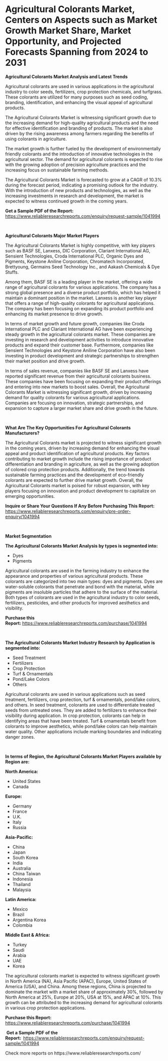 <p><h1>Agricultural Colorants Market, Centers on Aspects such as Market Growth Market Share, Market Opportunity, and Projected Forecasts Spanning from 2024 to 2031</h1></p><p><strong>Agricultural Colorants Market Analysis and Latest Trends</strong></p>
<p><p>Agricultural colorants are used in various applications in the agricultural industry to color seeds, fertilizers, crop protection chemicals, and turfgrass. These colorants are utilized for many purposes such as seed coding, branding, identification, and enhancing the visual appeal of agricultural products.</p><p>The Agricultural Colorants Market is witnessing significant growth due to the increasing demand for high-quality agricultural products and the need for effective identification and branding of products. The market is also driven by the rising awareness among farmers regarding the benefits of using colorants in agriculture.</p><p>The market growth is further fueled by the development of environmentally friendly colorants and the introduction of innovative technologies in the agricultural sector. The demand for agricultural colorants is expected to rise with the growing adoption of precision agriculture practices and the increasing focus on sustainable farming methods.</p><p>The Agricultural Colorants Market is forecasted to grow at a CAGR of 10.3% during the forecast period, indicating a promising outlook for the industry. With the introduction of new products and technologies, as well as the increasing investments in research and development, the market is expected to witness continued growth in the coming years.</p></p>
<p><strong>Get a Sample PDF of the Report:&nbsp;</strong> <a href="https://www.reliableresearchreports.com/enquiry/request-sample/1041994">https://www.reliableresearchreports.com/enquiry/request-sample/1041994</a></p>
<p>&nbsp;</p>
<p><strong>Agricultural Colorants Major Market Players</strong></p>
<p><p>The Agricultural Colorants Market is highly competitive, with key players such as BASF SE, Lanxess, DIC Corporation, Clariant International AG, Sensient Technologies, Croda International PLC, Organic Dyes and Pigments, Keystone Aniline Corporation, Chromatech Incorporated, Brettyoung, Germains Seed Technology Inc., and Aakash Chemicals & Dye Stuffs. </p><p>Among them, BASF SE is a leading player in the market, offering a wide range of agricultural colorants for various applications. The company has a strong global presence and a diverse product portfolio, which has helped it maintain a dominant position in the market. Lanxess is another key player that offers a range of high-quality colorants for agricultural applications. The company has been focusing on expanding its product portfolio and enhancing its market presence to drive growth.</p><p>In terms of market growth and future growth, companies like Croda International PLC and Clariant International AG have been experiencing steady growth in the agricultural colorants market. These companies are investing in research and development activities to introduce innovative products and expand their customer base. Furthermore, companies like Sensient Technologies and Keystone Aniline Corporation have also been investing in product development and strategic partnerships to strengthen their market position and drive growth.</p><p>In terms of sales revenue, companies like BASF SE and Lanxess have reported significant revenue from their agricultural colorants business. These companies have been focusing on expanding their product offerings and entering into new markets to boost sales. Overall, the Agricultural Colorants Market is witnessing significant growth, driven by increasing demand for quality colorants for various agricultural applications. Companies are focusing on innovation, strategic partnerships, and expansion to capture a larger market share and drive growth in the future.</p></p>
<p>&nbsp;</p>
<p><strong>What Are The Key Opportunities For Agricultural Colorants Manufacturers?</strong></p>
<p><p>The Agricultural Colorants market is projected to witness significant growth in the coming years, driven by increasing demand for enhancing the visual appeal and product identification of agricultural products. Key factors contributing to market growth include the rising importance of product differentiation and branding in agriculture, as well as the growing adoption of colored crop protection products. Additionally, the trend towards sustainable farming practices and the development of eco-friendly colorants are expected to further drive market growth. Overall, the Agricultural Colorants market is poised for robust expansion, with key players focusing on innovation and product development to capitalize on emerging opportunities.</p></p>
<p><strong>Inquire or Share Your Questions If Any Before Purchasing This Report:</strong> <a href="https://www.reliableresearchreports.com/enquiry/pre-order-enquiry/1041994">https://www.reliableresearchreports.com/enquiry/pre-order-enquiry/1041994</a></p>
<p>&nbsp;</p>
<p><strong>Market Segmentation</strong></p>
<p><strong>The Agricultural Colorants Market Analysis by types is segmented into:</strong></p>
<p><ul><li>Dyes</li><li>Pigments</li></ul></p>
<p><p>Agricultural colorants are used in the farming industry to enhance the appearance and properties of various agricultural products. These colorants are categorized into two main types: dyes and pigments. Dyes are water-soluble colorants that penetrate and bond with the material, while pigments are insoluble particles that adhere to the surface of the material. Both types of colorants are used in the agricultural industry to color seeds, fertilizers, pesticides, and other products for improved aesthetics and visibility.</p></p>
<p><strong>Purchase this Report:&nbsp;</strong><a href="https://www.reliableresearchreports.com/purchase/1041994">https://www.reliableresearchreports.com/purchase/1041994</a></p>
<p>&nbsp;</p>
<p><strong>The Agricultural Colorants Market Industry Research by Application is segmented into:</strong></p>
<p><ul><li>Seed Treatment</li><li>Fertilizers</li><li>Crop Protection</li><li>Turf & Ornamentals</li><li>Pond/Lake Colors</li><li>Others</li></ul></p>
<p><p>Agricultural colorants are used in various applications such as seed treatment, fertilizers, crop protection, turf & ornamentals, pond/lake colors, and others. In seed treatment, colorants are used to differentiate treated seeds from untreated ones. They are added to fertilizers to enhance their visibility during application. In crop protection, colorants can help in identifying areas that have been treated. Turf & ornamentals benefit from colorants to improve aesthetics, while pond/lake colors can help maintain water quality. Other applications include marking boundaries and indicating danger zones.</p></p>
<p>&nbsp;</p>
<p><strong>In terms of Region, the Agricultural Colorants Market Players available by Region are:</strong></p>
<p>
    <p> <strong> North America: </strong>
        <ul>
            <li>United States</li>
            <li>Canada</li>
        </ul>
        </p> 
    <p> <strong> Europe: </strong>
        <ul>
            <li>Germany</li>
            <li>France</li>
            <li>U.K.</li>
            <li>Italy</li>
            <li>Russia</li>
        </ul>
        </p> 
    <p> <strong> Asia-Pacific: </strong>
        <ul>
            <li>China</li>
            <li>Japan</li>
            <li>South Korea</li>
            <li>India</li>
            <li>Australia</li>
            <li>China Taiwan</li>
            <li>Indonesia</li>
            <li>Thailand</li>
            <li>Malaysia</li>
        </ul>
        </p> 
    <p> <strong> Latin America: </strong>
        <ul>
            <li>Mexico</li>
            <li>Brazil</li>
            <li>Argentina Korea</li>
            <li>Colombia</li>
        </ul>
        </p> 
    <p> <strong> Middle East & Africa: </strong>
        <ul>
            <li>Turkey</li>
            <li>Saudi</li>
            <li>Arabia</li>
            <li>UAE</li>
            <li>Korea</li>
        </ul>
    </p>
    </p>
<p><p>The agricultural colorants market is expected to witness significant growth in North America (NA), Asia Pacific (APAC), Europe, United States of America (USA), and China. Among these regions, China is projected to dominate the market with a market share of approximately 30%, followed by North America at 25%, Europe at 20%, USA at 15%, and APAC at 10%. This growth can be attributed to the increasing demand for agricultural colorants in various crop protection applications.</p></p>
<p><strong>Purchase this Report: </strong><a href="https://www.reliableresearchreports.com/purchase/1041994">https://www.reliableresearchreports.com/purchase/1041994</a></p>
<p>&nbsp;<strong>Get a Sample PDF of the Report:&nbsp;&nbsp;</strong><a href="https://www.reliableresearchreports.com/enquiry/request-sample/1041994">https://www.reliableresearchreports.com/enquiry/request-sample/1041994</a></p>
<p><strong></strong></p>
<p>Check more reports on https://www.reliableresearchreports.com/</p>